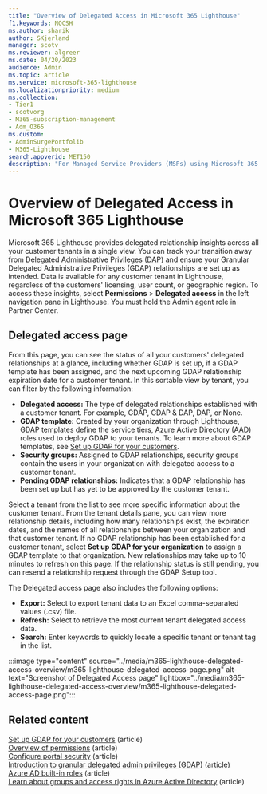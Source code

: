 ```yaml
---
title: "Overview of Delegated Access in Microsoft 365 Lighthouse"
f1.keywords: NOCSH
ms.author: sharik
author: SKjerland
manager: scotv
ms.reviewer: algreer
ms.date: 04/20/2023
audience: Admin
ms.topic: article
ms.service: microsoft-365-lighthouse
ms.localizationpriority: medium
ms.collection:
- Tier1
- scotvorg
- M365-subscription-management
- Adm_O365
ms.custom:
- AdminSurgePortfolib
- M365-Lighthouse                         
search.appverid: MET150
description: "For Managed Service Providers (MSPs) using Microsoft 365 Lighthouse, learn how to manage your tenants' delegated access."
---
```


# Overview of Delegated Access in Microsoft 365 Lighthouse

Microsoft 365 Lighthouse provides delegated relationship insights across all your customer tenants in a single view. You can track your transition away from Delegated Administrative Privileges (DAP) and ensure your Granular Delegated Administrative Privileges (GDAP) relationships are set up as intended. Data is available for any customer tenant in Lighthouse, regardless of the customers' licensing, user count, or geographic region. To access these insights, select **Permissions** > **Delegated access** in the left navigation pane in Lighthouse. You must hold the Admin agent role in Partner Center. 

## Delegated access page

From this page, you can see the status of all your customers' delegated relationships at a glance, including whether GDAP is set up, if a GDAP template has been assigned, and the next upcoming GDAP relationship expiration date for a customer tenant. In this sortable view by tenant, you can filter by the following information:

- **Delegated access:** The type of delegated relationships established with a customer tenant. For example, GDAP, GDAP & DAP, DAP, or None. 
- **GDAP template:** Created by your organization through Lighthouse, GDAP templates define the service tiers, Azure Active Directory (AAD) roles used to deploy GDAP to your tenants. To learn more about GDAP templates, see [Set up GDAP for your customers](m365-lighthouse-setup-gdap.md).
- **Security groups:** Assigned to GDAP relationships, security groups contain the users in your organization with delegated access to a customer tenant.
- **Pending GDAP relationships:** Indicates that a GDAP relationship has been set up but has yet to be approved by the customer tenant.

Select a tenant from the list to see more specific information about the customer tenant. From the tenant details pane, you can view more relationship details, including how many relationships exist, the expiration dates, and the names of all relationships between your organization and that customer tenant. If no GDAP relationship has been established for a customer tenant, select **Set up GDAP for your organization** to assign a GDAP template to that organization. New relationships may take up to 10 minutes to refresh on this page. If the relationship status is still pending, you can resend a relationship request through the GDAP Setup tool.

The Delegated access page also includes the following options:
- **Export:** Select to export tenant data to an Excel comma-separated values (.csv) file.
- **Refresh:** Select to retrieve the most current tenant delegated access data.
- **Search:** Enter keywords to quickly locate a specific tenant or tenant tag in the list.

:::image type="content" source="../media/m365-lighthouse-delegated-access-overview/m365-lighthouse-delegated-access-page.png" alt-text="Screenshot of Delegated Access page" lightbox="../media/m365-lighthouse-delegated-access-overview/m365-lighthouse-delegated-access-page.png":::

## Related content

[Set up GDAP for your customers](m365-lighthouse-setup-gdap.md) (article)\
[Overview of permissions](m365-lighthouse-overview-of-permissions.md) (article)\
[Configure portal security](m365-lighthouse-configure-portal-security.md) (article)\
[Introduction to granular delegated admin privileges (GDAP)](/partner-center/gdap-introduction) (article)\
[Azure AD built-in roles](/azure/active-directory/roles/permissions-reference) (article)\
[Learn about groups and access rights in Azure Active Directory](/azure/active-directory/fundamentals/concept-learn-about-groups) (article)
